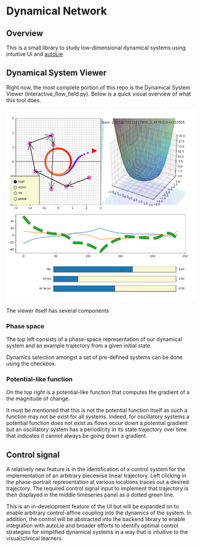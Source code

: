 # Dynamical Network

## Overview
This is a small library to study low-dimensional dynamical systems using intuitive UI and [autoLie](https://github.com/virati/autoLie)

## Dynamical System Viewer
Right now, the most complete portion of this repo is the Dynamical System Viewer (interactive_flow_field.py). Below is a quick visual overview of what this tool does.

![alt-text](Imgs/VizDyn_utraj.png "Frontend")

The viewer itself has several components

### Phase space
The top left consists of a phase-space representation of our dynamical system and an example trajectory from a given initial state.

Dynamics selection amongst a set of pre-defined systems can be done using the checkbox.


### Potential-like function
On the top right is a potential-like function that computes the gradient of a the magnitude of change.

It must be mentioned that this is not the potential function itself as such a function may not be exist for all systems. Indeed, for oscillatory systems a potential function does not exist as flows occur down a potential gradient but an oscillatory system has a periodicity in its state trajectory over time that indicates it cannot always be going down a gradient.

## Control signal
A relatively new feature is in the identification of a control system for the implementation of an arbitrary piecewise linear trajectory. Left clicking in the phase-portrait representation at various locations traces out a desired trajectory. The required control signal input to implement that trajectory is then displayed in the middle timeseries panel as a dotted green line.

This is an in-development feature of the UI but will be expanded on to enable arbitrary control-affine coupling into the dynamics of the system. In addition, the control will be abstracted into the backend library to enable integration with autoLie and broader efforts to identify optimal control strategies for simplified dynamical systems in a way that is intuitive to the visual/clinical learners.
